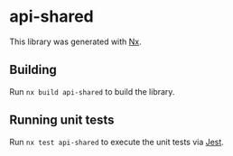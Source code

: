# api-shared

This library was generated with [Nx](https://nx.dev).

## Building

Run `nx build api-shared` to build the library.

## Running unit tests

Run `nx test api-shared` to execute the unit tests via [Jest](https://jestjs.io).
